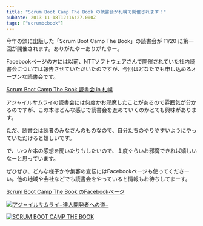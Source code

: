 ```yaml
---
title: "Scrum Boot Camp The Book の読書会が札幌で開催されます！"
pubDate: 2013-11-18T12:16:27.000Z
tags: ["scrumbcbook"]
---
```


今年の頭に出版した「Scrum Boot Camp The Book」の読書会が 11/20 に第一回が開催されます。ありがたやーありがたやー。

Facebookページの方には以前、NTTソフトウェアさんで開催されていた社内読書会については報告させていただいたのですが、今回はどなたでも申し込めるオープンな読書会です。

[Scrum Boot Camp The Book 読書会 in 札幌](http://agilesapporo.doorkeeper.jp/events/7003)

アジャイルサムライの読書会には何度かお邪魔したことがあるので雰囲気が分かるのですが、この本はどんな感じで読書会を進めていくのかとても興味があります。

ただ、読書会は読者のみなさんのものなので、自分たちのやりやすいようにやっていただけると嬉しいです。

で、いつか本の感想を聞いたりもしたいので、１度ぐらいお邪魔できれば嬉しいなーと思っています。

ぜひぜひ、どんな様子かや集客の宣伝にはFacebookページも使ってくださーい。他の地域や会社などでも読書会をやっていると情報もお待ちしてまーす。

[Scrum Boot Camp The Book のFacebookページ](https://www.facebook.com/ScrumBootCampTheBook)

[![アジャイルサムライ−達人開発者への道−](https://images-fe.ssl-images-amazon.com/images/I/51flKufOVUL._SL160_.jpg)](http://d.hatena.ne.jp/asin/4274068560/nawoto07-22)

[![SCRUM BOOT CAMP THE BOOK](https://images-fe.ssl-images-amazon.com/images/I/51q3GMM3rjL._SL160_.jpg)](http://d.hatena.ne.jp/asin/4798129712/nawoto07-22)